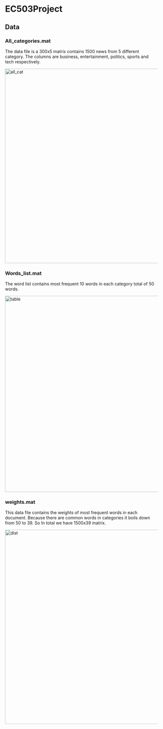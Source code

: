 # EC503Project
## Data
### All_categories.mat
The data file is a 300x5 matrix contains 1500 news from 5 different category. The columns are business, entertainment, politics, sports and tech respectively. 

<img width="639" alt="all_cat" src="https://user-images.githubusercontent.com/55101879/80283552-63039280-86e6-11ea-8b3b-15aa3f47e801.png">

### Words_list.mat
The word list contains most frequent 10 words in each category total of 50 words.

<img width="644" alt="table" src="https://user-images.githubusercontent.com/55101879/80283559-69920a00-86e6-11ea-814a-9e25e5b52acd.png">

### weights.mat
This data file contains the weights of most frequent words in each document. Because there are common words in categories it boils down from 50 to 39. So In total we have 1500x39 matrix.

<img width="638" alt="dist" src="https://user-images.githubusercontent.com/55101879/80283616-e7561580-86e6-11ea-912d-30371ad23c38.png">
